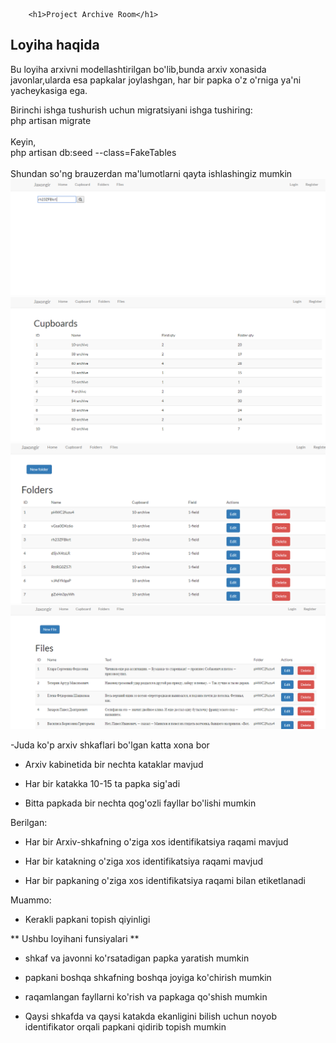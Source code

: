         <h1>Project Archive Room</h1>

## Loyiha haqida
Bu loyiha arxivni modellashtirilgan bo'lib,bunda arxiv xonasida
javonlar,ularda esa papkalar joylashgan, 
har bir papka o'z o'rniga ya'ni yacheykasiga 
ega. 

Birinchi ishga tushurish uchun migratsiyani ishga tushiring:
<br>
php artisan migrate
<br>
<br>
Keyin,
<br> 
php artisan db:seed --class=FakeTables
<br> 
<br> 
 Shundan so'ng brauzerdan ma'lumotlarni qayta ishlashingiz 
 mumkin
 <img src="/storage/home.jpg">
 <img src="/storage/board.jpg">
 <img src="/storage/folder.jpg">
 <img src="/storage/files.jpg">
 
 -Juda ko'p arxiv shkaflari bo'lgan katta xona bor
 
 - Arxiv kabinetida bir nechta kataklar mavjud
 
 - Har bir katakka 10-15 ta papka sig'adi
 
 - Bitta papkada bir nechta qog'ozli fayllar bo'lishi mumkin
 
 Berilgan:
 
 - Har bir Arxiv-shkafning o'ziga xos identifikatsiya raqami mavjud
 
 - Har bir katakning o'ziga xos identifikatsiya raqami mavjud
 
 - Har bir papkaning o'ziga xos identifikatsiya raqami bilan etiketlanadi
 
 Muammo:
 
 - Kerakli papkani topish qiyinligi
 
 ** Ushbu loyihani funsiyalari **
 
 - shkaf va javonni ko'rsatadigan papka yaratish mumkin
 
 - papkani boshqa shkafning boshqa joyiga ko'chirish mumkin
 
 - raqamlangan fayllarni ko'rish va papkaga qo'shish mumkin
 
 - Qaysi shkafda va qaysi katakda ekanligini bilish uchun noyob identifikator orqali papkani qidirib topish mumkin
